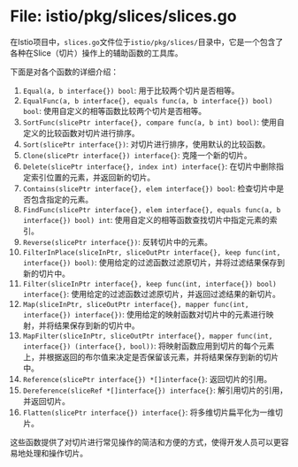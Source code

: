 # File: istio/pkg/slices/slices.go

在Istio项目中，`slices.go`文件位于`istio/pkg/slices/`目录中，它是一个包含了各种在Slice（切片）操作上的辅助函数的工具库。

下面是对各个函数的详细介绍：

1. `Equal(a, b interface{}) bool`: 用于比较两个切片是否相等。
2. `EqualFunc(a, b interface{}, equals func(a, b interface{}) bool) bool`: 使用自定义的相等函数比较两个切片是否相等。
3. `SortFunc(slicePtr interface{}, compare func(a, b int) bool)`: 使用自定义的比较函数对切片进行排序。
4. `Sort(slicePtr interface{})`: 对切片进行排序，使用默认的比较函数。
5. `Clone(slicePtr interface{}) interface{}`: 克隆一个新的切片。
6. `Delete(slicePtr interface{}, index int) interface{}`: 在切片中删除指定索引位置的元素，并返回新的切片。
7. `Contains(slicePtr interface{}, elem interface{}) bool`: 检查切片中是否包含指定的元素。
8. `FindFunc(slicePtr interface{}, elem interface{}, equals func(a, b interface{}) bool) int`: 使用自定义的相等函数查找切片中指定元素的索引。
9. `Reverse(slicePtr interface{})`: 反转切片中的元素。
10. `FilterInPlace(sliceInPtr, sliceOutPtr interface{}, keep func(int, interface{}) bool)`: 使用给定的过滤函数过滤原切片，并将过滤结果保存到新的切片中。
11. `Filter(sliceInPtr interface{}, keep func(int, interface{}) bool) interface{}`: 使用给定的过滤函数过滤原切片，并返回过滤结果的新切片。
12. `Map(sliceInPtr, sliceOutPtr interface{}, mapper func(int, interface{}) interface{})`: 使用给定的映射函数对切片中的元素进行映射，并将结果保存到新的切片中。
13. `MapFilter(sliceInPtr, sliceOutPtr interface{}, mapper func(int, interface{}) (interface{}, bool))`: 将映射函数应用到切片的每个元素上，并根据返回的布尔值来决定是否保留该元素，并将结果保存到新的切片中。
14. `Reference(slicePtr interface{}) *[]interface{}`: 返回切片的引用。
15. `Dereference(sliceRef *[]interface{}) interface{}`: 解引用切片的引用，并返回切片。
16. `Flatten(slicePtr interface{}) interface{}`: 将多维切片扁平化为一维切片。

这些函数提供了对切片进行常见操作的简洁和方便的方式，使得开发人员可以更容易地处理和操作切片。

